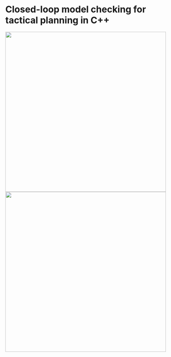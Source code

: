 # Closed-loop model checking for tactical planning in C++

<img src="https://github.com/possibilia/mcplanner/blob/main/robot.jpg" width="500" height="500">
<img src="https://github.com/possibilia/mcplanner/blob/main/arch.jpg" width="500" height="500">
